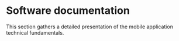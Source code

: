 # Software documentation

This section gathers a detailed presentation of the mobile application technical fundamentals.

